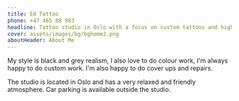 ```yaml
---
title: Ed Tattoo
phone: +47 465 88 983
headline: Tattoo studio in Oslo with a focus on custom tattoos and high quality work.
cover: assets/images/bg/bghome2.png
aboutHeader: About Me
---
```

My style is black and grey realism, I also love to do colour work, I'm always happy to do custom work. I'm also happy to do cover ups and repairs.

The studio is located in Oslo and has a very relaxed and friendly atmosphere. Car parking is available outside the studio. 

